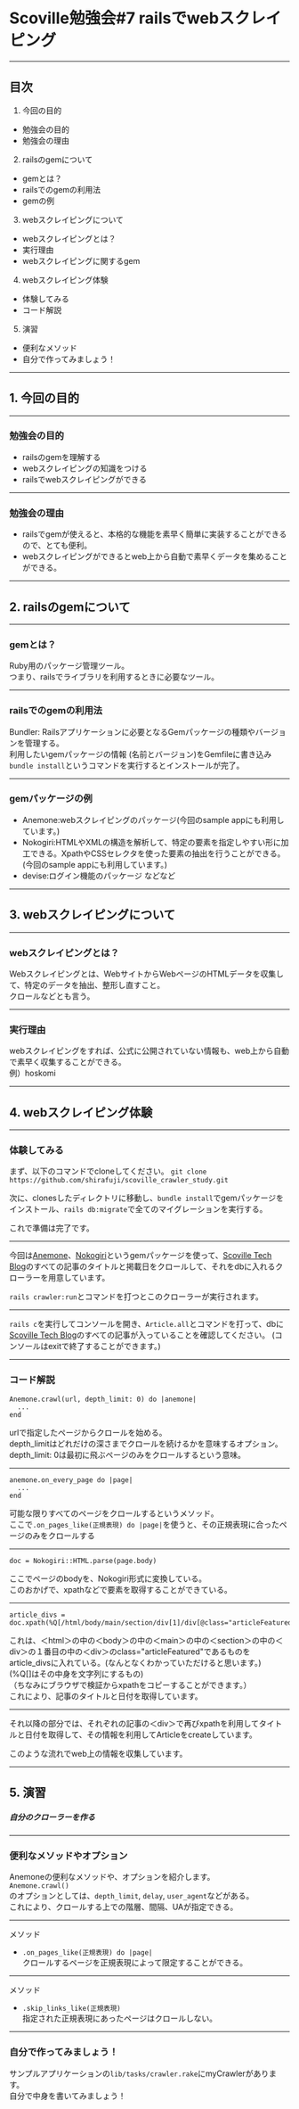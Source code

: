 # Scoville勉強会#7 railsでwebスクレイピング
___

## 目次
1. 今回の目的
 * 勉強会の目的
 * 勉強会の理由
2. railsのgemについて
 * gemとは？
 * railsでのgemの利用法
 * gemの例
3. webスクレイピングについて
 * webスクレイピングとは？
 * 実行理由
 * webスクレイピングに関するgem
4. webスクレイピング体験
 * 体験してみる
 * コード解説
5. 演習
 * 便利なメソッド
 * 自分で作ってみましょう！
___

## 1. 今回の目的
___
### 勉強会の目的
* railsのgemを理解する
* webスクレイピングの知識をつける
* railsでwebスクレイピングができる
___
### 勉強会の理由
* railsでgemが使えると、本格的な機能を素早く簡単に実装することができるので、とても便利。
* webスクレイピングができるとweb上から自動で素早くデータを集めることができる。
___
## 2. railsのgemについて
___
### gemとは？
Ruby用のパッケージ管理ツール。  
つまり、railsでライブラリを利用するときに必要なツール。
___
### railsでのgemの利用法
Bundler:
Railsアプリケーションに必要となるGemパッケージの種類やバージョンを管理する。  
利用したいgemパッケージの情報 (名前とバージョン)をGemfileに書き込み`bundle install`というコマンドを実行するとインストールが完了。
___
### gemパッケージの例
* Anemone:webスクレイピングのパッケージ(今回のsample appにも利用しています。)
* Nokogiri:HTMLやXMLの構造を解析して、特定の要素を指定しやすい形に加工できる。XpathやCSSセレクタを使った要素の抽出を行うことができる。(今回のsample appにも利用しています。)
* devise:ログイン機能のパッケージ
などなど
___
## 3. webスクレイピングについて
___
### webスクレイピングとは？
Webスクレイピングとは、WebサイトからWebページのHTMLデータを収集して、特定のデータを抽出、整形し直すこと。  
クロールなどとも言う。
___
### 実行理由
webスクレイピングをすれば、公式に公開されていない情報も、web上から自動で素早く収集することができる。  
例）hoskomi
___
## 4. webスクレイピング体験
___
### 体験してみる
まず、以下のコマンドでcloneしてください。
`git clone https://github.com/shirafuji/scoville_crawler_study.git`

次に、clonesしたディレクトリに移動し、`bundle install`でgemパッケージをインストール、`rails db:migrate`で全てのマイグレーションを実行する。

これで準備は完了です。
___
今回は[Anemone](https://github.com/chriskite/anemone)、[Nokogiri](http://www.nokogiri.org/)というgemパッケージを使って、[Scoville Tech Blog](https://tech.sc0ville.com/)のすべての記事のタイトルと掲載日をクロールして、それをdbに入れるクローラーを用意しています。

`rails crawler:run`とコマンドを打つとこのクローラーが実行されます。
___
`rails c`を実行してコンソールを開き、`Article.all`とコマンドを打って、dbに[Scoville Tech Blog](https://tech.sc0ville.com/)のすべての記事が入っていることを確認してください。
(コンソールはexitで終了することができます。)
___
### コード解説
```
Anemone.crawl(url, depth_limit: 0) do |anemone|
  ...
end
```
urlで指定したページからクロールを始める。  
depth_limitはどれだけの深さまでクロールを続けるかを意味するオプション。depth_limit: 0は最初に飛ぶページのみをクロールするという意味。
___
```
anemone.on_every_page do |page|
  ...
end
```
可能な限りすべてのページをクロールするというメソッド。  
ここで`.on_pages_like(正規表現) do |page|`を使うと、その正規表現に合ったページのみをクロールする
___
```
doc = Nokogiri::HTML.parse(page.body)
```
ここでページのbodyを、Nokogiri形式に変換している。  
このおかげで、xpathなどで要素を取得することができている。
___
```
article_divs = doc.xpath(%Q[/html/body/main/section/div[1]/div[@class="articleFeatured"]])
```
これは、＜html＞の中の＜body＞の中の＜main＞の中の＜section＞の中の＜div＞の１番目の中の＜div＞のclass="articleFeatured"であるものをarticle_divsに入れている。(なんとなくわかっていただけると思います。)  
(%Q[]はその中身を文字列にするもの)  
（ちなみにブラウザで検証からxpathをコピーすることができます。）  
これにより、記事のタイトルと日付を取得しています。
___
それ以降の部分では、それぞれの記事の＜div＞で再びxpathを利用してタイトルと日付を取得して、その情報を利用してArticleをcreateしています。

このような流れでweb上の情報を収集しています。
___
## 5. 演習
##### 自分のクローラーを作る
___
### 便利なメソッドやオプション
Anemoneの便利なメソッドや、オプションを紹介します。  
`Anemone.crawl()`  
のオプションとしては、`depth_limit`, `delay`, `user_agent`などがある。  
これにより、クロールする上での階層、間隔、UAが指定できる。
___
メソッド
* `.on_pages_like(正規表現) do |page|`  
クロールするページを正規表現によって限定することができる。
___
メソッド
* `.skip_links_like(正規表現)`  
指定された正規表現にあったページはクロールしない。
___
### 自分で作ってみましょう！
サンプルアプリケーションの`lib/tasks/crawler.rake`にmyCrawlerがあります。  
自分で中身を書いてみましょう！
